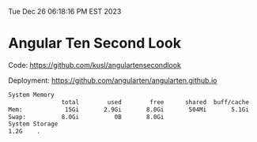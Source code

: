 Tue Dec 26 06:18:16 PM EST 2023

# Angular Ten Second Look

Code: https://github.com/kusl/angulartensecondlook

Deployment: https://github.com/angularten/angularten.github.io

```bash
System Memory
               total        used        free      shared  buff/cache   available
Mem:            15Gi       2.9Gi       8.0Gi       504Mi       5.1Gi        12Gi
Swap:          8.0Gi          0B       8.0Gi
System Storage
1.2G	.
```
